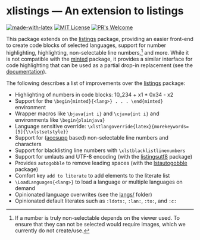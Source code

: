# xlistings &mdash; An extension to listings

[![made-with-latex](https://img.shields.io/badge/Made%20with-LaTeX-1f425f.svg)](https://www.latex-project.org/) [![MIT License](https://img.shields.io/badge/License-MIT-yellow.svg)](https://opensource.org/licenses/MIT) [![PR's Welcome](https://img.shields.io/badge/PRs-welcome-brightgreen.svg?style=flat)](http://makeapullrequest.com)

This package extends on the [listings][] package, providing an easier front-end to create code blocks of selected languages, support for number highlighting, highlighting, non-selectable line numbers,[^1] and more.
While it is not compatible with the [minted][] package, it provides a similar interface for code highlighting that can be used as a partial drop-in replacement (see the [documentation](https://github.com/EagleoutIce/xlistings/blob/gh-pages/build/xlistings-doc.pdf)).

The following describes a list of improvements over the [listings][] package:

- Highlighting of numbers in code blocks: 10_234 + x1 * 0x34 - x2
- Support for the `\begin{minted}{<lang>} . . . \end{minted}` environment
- Wrapper macros like `\bjava{int i}` and `\cjava{int i}` and environments like `\begin{plainjava}`
- Language sensitive override: `\xlstlangoverride{latex}{morekeywords=[5]{\\xlstsetstyle}}`
- Support for ([accsupp](https://ctan.org/pkg/accsupp) based) non-selectable line numbers and characters
- Support for blacklisting line numbers with `\xlstblacklistlinenumbers`
- Support for umlauts and UTF-8 encoding (with the [listingsutf8](https://ctan.org/pkg/listingsutf8) package)
- Provides `autogobble` to remove leading spaces (with the [lstautogobble](https://ctan.org/pkg/lstautogobble) package)
- Comfort key `add to literate` to add elements to the literate list
- `\LoadLanguages{<lang>}` to load a language or multiple languages on demand
- Opinionated language overwrites (see the [langs/](langs/) folder)
- Opinionated default literates such as `:ldots:`, `:lan:`, `:to:`, and `:c:`

[^1]: If a number is truly non-selectable depends on the viewer used. To ensure that they can not be selected would require images, which we currently do not create/use.

[listings]: https://ctan.org/pkg/listings
[minted]: https://ctan.org/pkg/minted